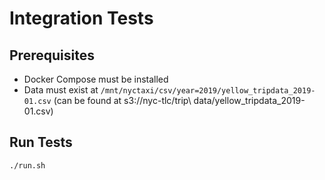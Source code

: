# Integration Tests

## Prerequisites

- Docker Compose must be installed
- Data must exist at `/mnt/nyctaxi/csv/year=2019/yellow_tripdata_2019-01.csv` (can be found at s3://nyc-tlc/trip\ data/yellow_tripdata_2019-01.csv)

## Run Tests

```bash
./run.sh
```